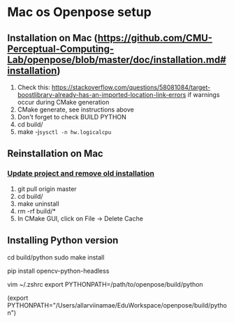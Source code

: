 # Mac os Openpose setup

## Installation on Mac (https://github.com/CMU-Perceptual-Computing-Lab/openpose/blob/master/doc/installation.md#installation)

1) Check this: https://stackoverflow.com/questions/58081084/target-boostlibrary-already-has-an-imported-location-link-errors if warnings occur during CMake generation
2) CMake generate, see instructions above
3) Don't forget to check BUILD PYTHON
4) cd build/
5) make -j`sysctl -n hw.logicalcpu`

## Reinstallation on Mac

### [Update project and remove old installation](https://github.com/CMU-Perceptual-Computing-Lab/openpose/blob/master/doc/installation.md#reinstallation)

1) git pull origin master
2) cd build/
3) make uninstall
4) rm -rf build/*
5) In CMake GUI, click on File -> Delete Cache

## Installing Python version

cd build/python
sudo make install

pip install opencv-python-headless

vim ~/.zshrc
export PYTHONPATH=/path/to/openpose/build/python

(export PYTHONPATH="/Users/allarviinamae/EduWorkspace/openpose/build/python")